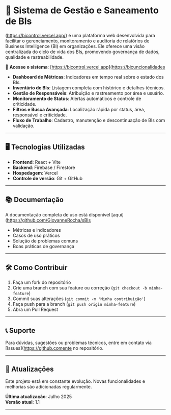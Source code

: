 # 🧠 Sistema de Gestão e Saneamento de BIs

(https://bicontrol.vercel.app/) é uma plataforma web desenvolvida para facilitar o gerenciamento, monitoramento e auditoria de relatórios de Business Intelligence (BI) em organizações. Ele oferece uma visão centralizada do ciclo de vida dos BIs, promovendo governança de dados, qualidade e rastreabilidade.

🔗 **Acesse o sistema**: [https://bicontrol.vercel.app](https://bicuncionalidades

- **Dashboard de Métricas**: Indicadores em tempo real sobre o estado dos BIs.
- **Inventário de BIs**: Listagem completa com histórico e detalhes técnicos.
- **Gestão de Responsáveis**: Atribuição e rastreamento por área e usuário.
- **Monitoramento de Status**: Alertas automáticos e controle de criticidade.
- **Filtros e Busca Avançada**: Localização rápida por status, área, responsável e criticidade.
- **Fluxo de Trabalho**: Cadastro, manutenção e descontinuação de BIs com validação.

---

## 🖥️ Tecnologias Utilizadas

- **Frontend**: React + Vite
- **Backend**: Firebase / Firestore
- **Hospedagem**: Vercel
- **Controle de versão**: Git + GitHub

---

## 📚 Documentação

A documentação completa de uso está disponível [aqui](https://github.com/GiovanneRocha/sBIs
- Métricas e indicadores
- Casos de uso práticos
- Solução de problemas comuns
- Boas práticas de governança

---

## 🛠️ Como Contribuir

1. Faça um fork do repositório
2. Crie uma branch com sua feature ou correção (`git checkout -b minha-feature`)
3. Commit suas alterações (`git commit -m 'Minha contribuição'`)
4. Faça push para a branch (`git push origin minha-feature`)
5. Abra um Pull Request

---

## 📞 Suporte

Para dúvidas, sugestões ou problemas técnicos, entre em contato via [Issues](https://github.comente no repositório.

---

## 📅 Atualizações

Este projeto está em constante evolução. Novas funcionalidades e melhorias são adicionadas regularmente.

**Última atualização**: Julho 2025  
**Versão atual**: 1.1

---

